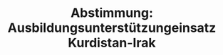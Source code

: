 ---
abstimmung:
  abstimmung: 1
  bundestagssitzung: 82
  legislaturperiode: 18
categories:
- Bundeswehr
- Ausland
data:
- title: Abstimmungsergebnis 20150129_1-data.pdf
  url: /res/abstimmungsliste/20150129_1-data.pdf
- title: Abstimmungsergebnis 20150129_1_xls-data.csv
  url: /res/abstimmungsliste/analyses/20150129_1_xls-data.csv
documents:
- local: /res/abstimmungsdaten/018-082-01/1803561.pdf
  title: Drucksache 18/03561.pdf
  url: http://dip21.bundestag.de/dip21/btd/18/035/1803561.pdf
- local: /res/abstimmungsdaten/018-082-01/1803857.pdf
  title: Drucksache 18/03857.pdf
  url: http://dip21.bundestag.de/dip21/btd/18/038/1803857.pdf
ergebnis:
  cdu/csu:
    enthaltung: 0
    gesamt: 311
    ja: 295
    nein: 1
    nichtabgegeben: 15
    ungueltig: 0
  die.linke:
    enthaltung: 0
    gesamt: 64
    ja: 0
    nein: 58
    nichtabgegeben: 6
    ungueltig: 0
  file: 20150129_1_xls-data.csv
  gruenen:
    enthaltung: 53
    gesamt: 63
    ja: 0
    nein: 8
    nichtabgegeben: 2
    ungueltig: 0
  spd:
    enthaltung: 1
    gesamt: 193
    ja: 162
    nein: 12
    nichtabgegeben: 18
    ungueltig: 0
layout: abstimmung
links:
- title: https://www.bundestag.de/parlament/plenum/abstimmung/abstimmung?id=324
  url: https://www.bundestag.de/parlament/plenum/abstimmung/abstimmung?id=324
- title: http://www.abgeordnetenwatch.de/ausbildungsunterstuetzungseinsatz_kurdistan_irak-1105-711.html
  url: http://www.abgeordnetenwatch.de/ausbildungsunterstuetzungseinsatz_kurdistan_irak-1105-711.html
preview: "Deutscher Bundestag\n\n82. Sitzung des Deutschen Bundestages\nam Donnerstag,\
  \ 29.Januar 2015\n\nEndg\xFCltiges Ergebnis der Namentlichen Abstimmung Nr. 1\n\n\
  Beschlussempfehlung des Ausw\xE4rtigen Ausschusses (3. Ausschuss) zu dem Antrag\
  \ der\nBundesregierung\nAusbildungsunterst\xFCtzung der Sicherheitskr\xE4fte der\
  \ Regierung der Region Kurdistan-Irak\nund der irakischen Streitkr\xE4fte\nDrs.\
  \ 18/3561 und 18/3857\n\nAbgegebene Stimmen insgesamt:\n\n590\n\nNicht abgegebene\
  \ Stimmen:\nJa-Stimmen:\n\n41\n457\n\nNein-Stimmen:\n\n79\n\nEnthaltungen:\n\n54\n\
  \nUng\xFCltige:\n\nBerlin, den 29.01.2015\n\n0\n\nBeginn: 15:07\nEnde: 15:10\n"
tags:
- Kurdistan
- Irak
- Ausbildung
- UN
title: "Abstimmung: Ausbildungsunterst\xFCtzungeinsatz Kurdistan-Irak"
---